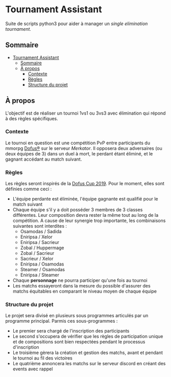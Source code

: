 # Tournament Assistant
Suite de scripts python3 pour aider à manager un *single elimination tournament.*
## Sommaire
- [Tournament Assistant](#tournament-assistant)
  - [Sommaire](#sommaire)
  - [À propos](#à-propos)
    - [Contexte](#contexte)
    - [Règles](#règles)
    - [Structure du projet](#structure-du-projet)
## À propos
L'objectif est de réaliser un tournoi 1vs1 ou 3vs3 avec élimination qui répond à des règles spécifiques.
### Contexte
Le tournoi en question est une compétition PvP entre participants du mmorpg [Dofus®](https://www.dofus.com/) sur le serveur *Merkator*. Il opposera deux adversaires (ou deux équipes de 3) dans un duel à mort, le perdant étant éliminé, et le gagnant accédant au match suivant.
### Règles
Les règles seront inspirés de la [Dofus Cup 2019](https://dofus.jeuxonline.info/actualite/56994/introduction-dofus-cup-2019). Pour le moment, elles sont définies comme ceci :
- L'équipe perdante est éliminée, l'équipe gagnante est qualifié pour le match suivant
- Chaque équipe s'il y a doit posséder 3 membres de 3 classes différentes. Leur composition devra rester la même tout au long de la compétition. A cause de leur synergie trop importante, les combinaisons suivantes sont interdites :
  - Osamodas / Sadida
  - Eniripsa / Xelor
  - Eniripsa / Sacrieur
  - Zobal / Huppermage
  - Zobal / Sacrieur
  - Sacrieur / Xelor
  - Eniripsa / Osamodas
  - Steamer / Osamodas
  - Eniripsa / Steamer
- Chaque **personnage** ne pourra participer qu'une fois au tournoi
- Les matchs essayeront dans la mesure du possible d'assurer des matchs équitables en comparant le niveau moyen de chaque équipe
### Structure du projet
Le projet sera divisé en plusieurs sous programmes articulés par un programme principal. Parmis ces sous-programmes :
- Le premier sera chargé de l'inscription des participants
- Le second s'occupera de vérifier que les règles de participation unique et de compositions sont bien respectées pendant le processus d'inscription
- Le troisième gèrera la création et gestion des matchs, avant et pendant le tournoi au fil des victoires
- Le quatrième annoncera les matchs sur le serveur discord en créant des events avec rappel

